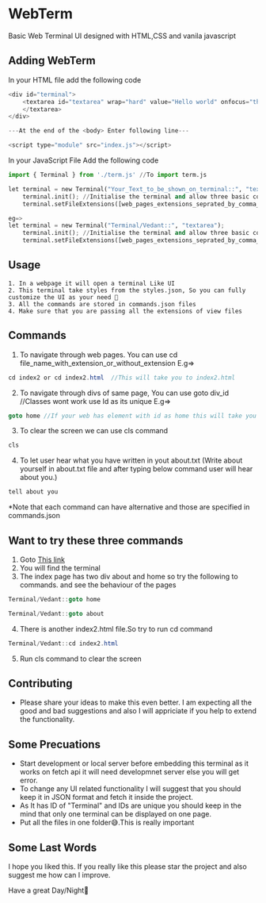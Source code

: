 # WebTerm

Basic Web Terminal UI designed with HTML,CSS and vanila javascript 
## Adding WebTerm

In your HTML file add the following code

```java
<div id="terminal">
    <textarea id="textarea" wrap="hard" value="Hello world" onfocus="this.value=this.value" spellcheck="false">
    </textarea>
</div>

---At the end of the <body> Enter following line---

<script type="module" src="index.js"></script>
```
In your JavaScript File Add the following code
```python
import { Terminal } from './term.js' //To import term.js

let terminal = new Terminal("Your_Text_to_be_shown_on_terminal::", "textarea");
    terminal.init(); //Initialise the terminal and allow three basic commands
    terminal.setFileExtensions([web_pages_extensions_seprated_by_comma_such_as_html_jsp]); //Which kind of extensions your web pages are using to navigate through webpages  

eg=>
let terminal = new Terminal("Terminal/Vedant::", "textarea");
    terminal.init(); //Initialise the terminal and allow three basic commands
    terminal.setFileExtensions([web_pages_extensions_seprated_by_comma_such_as_html_jsp]); //Which kind of extensions your web pages are using to navigate through webpages  

```
## Usage

```
1. In a webpage it will open a terminal Like UI
2. This terminal take styles from the styles.json, So you can fully customize the UI as your need 🙂
3. All the commands are stored in commands.json files
4. Make sure that you are passing all the extensions of view files
```
## Commands

1) To navigate through web pages. You can use cd file_name_with_extension_or_without_extension
E.g=> 
```java 
cd index2 or cd index2.html  //This will take you to index2.html
```
2) To navigate through divs of same page, You can use goto div_id //Classes wont work use Id as its unique
E.g=> 
```java
goto home //If your web has element with id as home this will take you to that div
```
3) To clear the screen we can use cls command
```java
cls
```
4) To let user hear what you have written in yout about.txt (Write about yourself in about.txt file and after typing below command user will hear about you.) 
```java
tell about you
```
*Note that each command can have alternative and those are specified in commands.json 

## Want to try these three commands
1. Goto [This link](https://vedant2608.github.io/WebTerm/)
2. You will find the terminal 
3. The index page has two div about and home so try the following to commands. and see the behaviour of the pages
 ```java
Terminal/Vedant::goto home

Terminal/Vedant::goto about
```
4. There is another index2.html file.So try to run cd command
```java
Terminal/Vedant::cd index2.html
```
5. Run cls command to clear the screen
## Contributing
- Please share your ideas to make this even better. I am expecting all the good and bad suggestions and also I will appriciate if you help to extend the functionality.

## Some Precuations
- Start development or local server before embedding this terminal as it works on fetch api it will need developmnet server else you will get error.
- To change any UI related functionality I will suggest that you should keep it in JSON format and fetch it inside the project.
- As It has ID of "Terminal" and IDs are unique you should keep in the mind that only one terminal can be displayed on one page.
- Put all the files in one folder😅.This is really important

## Some Last Words
I hope you liked this. If you really like this please star the project and also suggest me how can I improve.

Have a great Day/Night🙂
